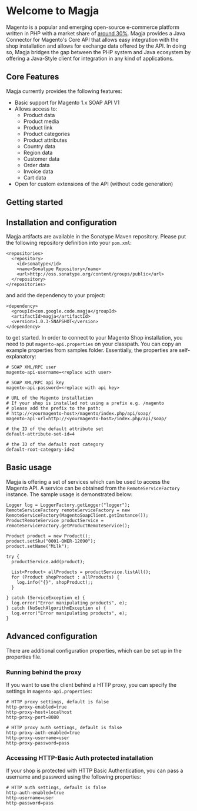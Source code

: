 # Welcome to Magja

Magento is a popular and emerging open-source e-commerce platform written in PHP with a market share of [around 30%](https://en.wikipedia.org/wiki/Magento).
Magja provides a Java Connector for Magento's Core API that allows easy integration with the shop installation and allows for exchange data offered by the API.
In doing so, Magja bridges the gap between the PHP system and Java ecosystem by offering a Java-Style client for integration in any kind  of applications.

## Core Features
Magja currently provides the following features:

 - Basic support for Magento 1.x SOAP API V1
 - Allows access to:
   - Product data
   - Product media
   - Product link
   - Product categories
   - Product attributes
   - Country data
   - Region data
   - Customer data
   - Order data
   - Invoice data
   - Cart data
 - Open for custom extensions of the API (without code generation)

## Getting started

## Installation and configuration

Magja artifacts are available in the Sonatype Maven repository. Please put the following repository definition into your `pom.xml`:

    <repositories>
      <repository>
        <id>sonatype</id>
        <name>Sonatype Repository</name>
        <url>http://oss.sonatype.org/content/groups/public</url>
      </repository>
    </repositories>

and add the dependency to your project:

    <dependency>
      <groupId>com.google.code.magja</groupId>
      <artifactId>magja</artifactId>
      <version>1.0.3-SNAPSHOT</version>
    </dependency>

to get started. In order to connect to your Magento Shop installation, you need to put `magento-api.properties` on your classpath.
You can copy an example properties from samples folder. Essentially, the properties are self-explanatory:

    # SOAP XML/RPC user
    magento-api-username=<replace with user>

    # SOAP XML/RPC api key
    magento-api-password=<replace with api key>

    # URL of the Magento installation
    # If your shop is installed not using a prefix e.g. /magento
    # please add the prefix to the path:
    # http://<yourmagento-host>/magento/index.php/api/soap/
    magento-api-url=http://<yourmagento-host>/index.php/api/soap/

    # the ID of the default attribute set
    default-attribute-set-id=4

    # the ID of the default root category
    default-root-category-id=2

## Basic usage

Magja is offering a set of services which can be used to access the Magento API. A service can be obtained
from the `RemoteServiceFactory` instance. The sample usage is demonstrated below:

    Logger log = LoggerFactory.getLogger("logger");
    RemoteServiceFactory remoteServiceFactory = new RemoteServiceFactory(MagentoSoapClient.getInstance());
    ProductRemoteService productService = remoteServiceFactory.getProductRemoteService();

    Product product = new Product();
    product.setSku("0001-QWER-12090");
    product.setName("Milk");

    try {
      productService.add(product);

      List<Product> allProducts = productService.listAll();
      for (Product shopProduct : allProducts) {
        log.info("{}", shopProduct);;
      }

    } catch (ServiceException e) {
      log.error("Error manipulating products", e);
    } catch (NoSuchAlgorithmException e) {
      log.error("Error manipulating products", e);
    }

## Advanced configuration

There are additional configuration properties, which can be set up in the properties file.

### Running behind the proxy

If you want to use the client behind a HTTP proxy, you can specify the settings in `magento-api.properties`:

    # HTTP proxy settings, default is false
    http-proxy-enabled=true
    http-proxy-host=localhost
    http-proxy-port=8080

    # HTTP proxy auth settings, default is false
    http-proxy-auth-enabled=true
    http-proxy-username=user
    http-proxy-password=pass

### Accessing HTTP-Basic Auth protected installation

If your shop is protected with HTTP Basic Authentication, you can pass a username and password using the following properties:

    # HTTP auth settings, default is false
    http-auth-enabled=true
    http-username=user
    http-password=pass
